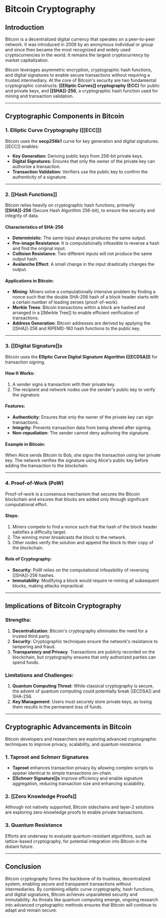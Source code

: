 # Bitcoin Cryptography

## Introduction

Bitcoin is a decentralized digital currency that operates on a peer-to-peer network. It was introduced in 2009 by an anonymous individual or group and since then became the most recognized and widely used cryptocurrencies in the world. It remains the largest cryptocurrency by market capitalization.

Bitcoin leverages asymmetric encryption, cryptographic hash functions, and digital signatures to enable secure transactions without requiring a trusted intermediary.
At the core of Bitcoin's security are two fundamental cryptographic constructs: **[[Elliptic Curves]] cryptography (ECC)** for public and private keys, and **[[SHA]]-256**, a cryptographic hash function used for mining and transaction validation.

---

## Cryptographic Components in Bitcoin

### 1. **Elliptic Curve Cryptography ([[ECC]])**
Bitcoin uses the **secp256k1** curve for key generation and digital signatures. [[ECC]] enables:
- **Key Generation:** Deriving public keys from 256-bit private keys.
- **Digital Signatures:** Ensures that only the owner of the private key can authorize a transaction.
- **Transaction Validation:** Verifiers use the public key to confirm the authenticity of a signature.
---
### 2. **[[Hash Functions]]**

Bitcoin relies heavily on cryptographic hash functions, primarily **[[SHA]]-256** (Secure Hash Algorithm 256-bit), to ensure the security and integrity of data.

#### Characteristics of SHA-256
- **Deterministic**: The same input always produces the same output.
- **Pre-image Resistance**: It is computationally infeasible to reverse a hash and find the original input.
- **Collision Resistance**: Two different inputs will not produce the same output hash.
- **Avalanche Effect**: A small change in the input drastically changes the output.

#### Applications in Bitcoin:
- **Mining**: Miners solve a computationally intensive problem by finding a nonce such that the double SHA-256 hash of a block header starts with a certain number of leading zeroes (proof-of-work).
- **Merkle Trees**: Bitcoin transactions within a block are hashed and arranged in a [[Merkle Tree]] to enable efficient verification of transactions.
- **Address Generation**: Bitcoin addresses are derived by applying the [[SHA]]-256 and RIPEMD-160 hash functions to the public key.

---

### 3. **[[Digital Signature]]s**

Bitcoin uses the **Elliptic Curve Digital Signature Algorithm ([[ECDSA]])** for transaction signing.

#### How It Works:
1. A sender signs a transaction with their private key.
2. The recipient and network nodes use the sender's public key to verify the signature.

#### Features:
- **Authenticity**: Ensures that only the owner of the private key can sign transactions.
- **Integrity**: Prevents transaction data from being altered after signing.
- **Non-repudiation**: The sender cannot deny authoring the signature.

#### Example in Bitcoin:
When Alice sends Bitcoin to Bob, she signs the transaction using her private key. The network verifies the signature using Alice's public key before adding the transaction to the blockchain.

---

### 4. **Proof-of-Work (PoW)**

Proof-of-work is a consensus mechanism that secures the Bitcoin blockchain and ensures that blocks are added only through significant computational effort.

#### Steps:
1. Miners compete to find a nonce such that the hash of the block header satisfies a difficulty target.
2. The winning miner broadcasts the block to the network.
3. Other nodes verify the solution and append the block to their copy of the blockchain.

#### Role of Cryptography:
- **Security**: PoW relies on the computational infeasibility of reversing [[SHA]]-256 hashes.
- **Immutability**: Modifying a block would require re-mining all subsequent blocks, making attacks impractical.

---

## Implications of Bitcoin Cryptography

### Strengths:
1. **Decentralization**: Bitcoin's cryptography eliminates the need for a trusted third party.
2. **Security**: Cryptographic techniques ensure the network's resistance to tampering and fraud.
3. **Transparency and Privacy**: Transactions are publicly recorded on the blockchain, but cryptography ensures that only authorized parties can spend funds.

### Limitations and Challenges:
1. **Quantum Computing Threat**: While classical cryptography is secure, the advent of quantum computing could potentially break [[ECDSA]] and SHA-256.
2. **Key Management**: Users must securely store private keys, as losing them results in the permanent loss of funds.

---

## Cryptographic Advancements in Bitcoin

Bitcoin developers and researchers are exploring advanced cryptographic techniques to improve privacy, scalability, and quantum resistance.

### 1. **Taproot and Schnorr Signatures**
- **Taproot** enhances transaction privacy by allowing complex scripts to appear identical to simple transactions on-chain.
- **[[Schnorr Signature]]s** improve efficiency and enable signature aggregation, reducing transaction size and enhancing scalability.

### 2. **[[Zero Knowledge Proofs]]**
Although not natively supported, Bitcoin sidechains and layer-2 solutions are exploring zero-knowledge proofs to enable private transactions.

### 3. **Quantum Resistance**
Efforts are underway to evaluate quantum-resistant algorithms, such as lattice-based cryptography, for potential integration into Bitcoin in the distant future.

---

## Conclusion

Bitcoin cryptography forms the backbone of its trustless, decentralized system, enabling secure and transparent transactions without intermediaries. By combining elliptic curve cryptography, hash functions, and digital signatures, Bitcoin achieves unparalleled security and immutability. As threats like quantum computing emerge, ongoing research into advanced cryptographic methods ensures that Bitcoin will continue to adapt and remain secure.
